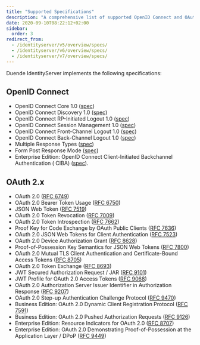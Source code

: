 ```yaml
---
title: "Supported Specifications"
description: "A comprehensive list of supported OpenID Connect and OAuth 2.x specifications implemented in Duende IdentityServer"
date: 2020-09-10T08:22:12+02:00
sidebar:
  order: 3
redirect_from:
  - /identityserver/v5/overview/specs/
  - /identityserver/v6/overview/specs/
  - /identityserver/v7/overview/specs/
---
```


Duende IdentityServer implements the following specifications:

## OpenID Connect

* OpenID Connect Core 1.0 ([spec](https://openid.net/specs/openid-connect-core-1_0.html))
* OpenID Connect Discovery 1.0 ([spec](https://openid.net/specs/openid-connect-discovery-1_0.html))
* OpenID Connect RP-Initiated Logout 1.0 ([spec](https://openid.net/specs/openid-connect-rpinitiated-1_0.html))
* OpenID Connect Session Management 1.0 ([spec](https://openid.net/specs/openid-connect-session-1_0.html))
* OpenID Connect Front-Channel Logout 1.0 ([spec](https://openid.net/specs/openid-connect-frontchannel-1_0.html))
* OpenID Connect Back-Channel Logout 1.0 ([spec](https://openid.net/specs/openid-connect-backchannel-1_0.html))
* Multiple Response Types ([spec](https://openid.net/specs/oauth-v2-multiple-response-types-1_0.html))
* Form Post Response Mode ([spec](https://openid.net/specs/oauth-v2-form-post-response-mode-1_0.html))
* Enterprise Edition: OpenID Connect Client-Initiated Backchannel Authentication (
  CIBA) ([spec](https://openid.net/specs/openid-client-initiated-backchannel-authentication-core-1_0.html)).

## OAuth 2.x

* OAuth 2.0 ([RFC 6749](https://tools.ietf.org/html/rfc6749))
* OAuth 2.0 Bearer Token Usage ([RFC 6750](https://tools.ietf.org/html/rfc6750))
* JSON Web Token ([RFC 7519](https://tools.ietf.org/html/rfc7519))
* OAuth 2.0 Token Revocation ([RFC 7009](https://tools.ietf.org/html/rfc7009))
* OAuth 2.0 Token Introspection ([RFC 7662](https://tools.ietf.org/html/rfc7662))
* Proof Key for Code Exchange by OAuth Public Clients ([RFC 7636](https://tools.ietf.org/html/rfc7636))
* OAuth 2.0 JSON Web Tokens for Client Authentication ([RFC 7523](https://tools.ietf.org/html/rfc7523))
* OAuth 2.0 Device Authorization Grant ([RFC 8628](https://tools.ietf.org/html/rfc8628))
* Proof-of-Possession Key Semantics for JSON Web Tokens ([RFC 7800](https://tools.ietf.org/html/rfc7800))
* OAuth 2.0 Mutual TLS Client Authentication and Certificate-Bound Access
  Tokens ([RFC 8705](https://tools.ietf.org/html/rfc8705))
* OAuth 2.0 Token Exchange ([RFC 8693](https://tools.ietf.org/html/rfc8693))
* JWT Secured Authorization Request / JAR ([RFC 9101](https://datatracker.ietf.org/doc/html/rfc9101))
* JWT Profile for OAuth 2.0 Access Tokens ([RFC 9068](https://datatracker.ietf.org/doc/html/rfc9068))
* OAuth 2.0 Authorization Server Issuer Identifier in Authorization
  Response ([RFC 9207](https://datatracker.ietf.org/doc/html/rfc9207))
* OAuth 2.0 Step-up Authentication Challenge Protocol ([RFC 9470](https://datatracker.ietf.org/doc/html/rfc9470))
* Business Edition: OAuth 2.0 Dynamic Client Registration Protocol ([RFC 7591](https://www.rfc-editor.org/rfc/rfc7591))
* Business Edition: OAuth 2.0 Pushed Authorization Requests ([RFC 9126](https://www.rfc-editor.org/rfc/rfc9126))
* Enterprise Edition: Resource Indicators for OAuth 2.0 ([RFC 8707](https://tools.ietf.org/html/rfc8707))
* Enterprise Edition: OAuth 2.0 Demonstrating Proof-of-Possession at the Application Layer /
  DPoP ([RFC 9449](https://datatracker.ietf.org/doc/html/rfc9449))
